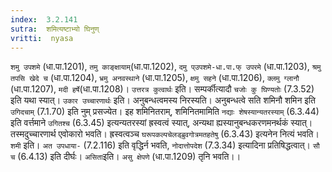 ```yaml
---
index:  3.2.141
sutra:  शमित्यष्टाभ्यो घिनुण्
vritti:  nyasa
---
```


`शमु उपशमे` (धा.पा.1201), `तमु काङ्क्षायाम्`(धा.पा.1202), `दमु प्उपशमे-धा.पा.फ् उपरमे` (धा.पा.1203), `श्रमु तपसि खेदे च` (धा.पा.1204), `भ्रमु अनवस्थाने` (धा.पा.1205), `क्षमु सहने` (धा.पा.1206), `क्लमु ग्लानौ` (धा.पा.1207), `मदी हर्षे`(धा.पा.1208)। `उत्तरत्र कुत्वार्थः` इति। सम्पर्कीत्यादौ `चजोः कु घिण्यतोः` (7.3.52) इति यथा स्यात्। `उकार उच्चारणार्थः` इति। अनुबन्धत्वमस्य निरस्यति। अनुबन्धत्वे सति शमिनौ शमिन इति `उगिदचाम्` (7.1.70) इति नुम् प्रसज्येत। इह शमिनितराम्, शमिनितमामिति `नद्याः शेषस्यान्यतरस्याम्` (6.3.44) इति वर्त्तमाने `उगितश्च` (6.3.45) इत्यन्यतरस्यां ह्रस्वत्वं स्यात्, अन्यथा ह्यस्यानुबन्धकरणमनर्थकं स्यात्। तस्मदुच्चारणार्थ एवोकारो भवति। ह्रस्वत्वञ्च `घरूपकल्पचेलड्ब्रुवगोत्रमतहतेषु` (6.3.43) इत्यनेन नित्यं भवति।
`शमी` इति। `अत उपधाया-` (7.2.116) इति वृद्धिर्न भवति, `नोदात्तोपदेश` (7.3.34) इत्यादिना प्रतिषिद्धत्वात्। `सौ च` (6.4.13) इति दीर्घः।
`असिता`इति। `असु क्षेपणे` (धा.पा.1209) तृनि भवति।।


